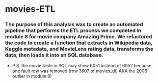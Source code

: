 # movies-ETL
### The purpose of this analysis was to create an automated pipeline that performs the ETL process we completed in module 8 for movie company Amazing Prime. We refactored the code to create a function that extracts in Wikipedia data, Kaggle metadata, and MovieLens rating data, transforms the data, then loads it into an SQL database. 

* P.S. the movie table in SQL may show 6051 instead of 6052 because one fault row was removed (row 3607 of movies_df, AKA the 2006 outlier in module 8)
